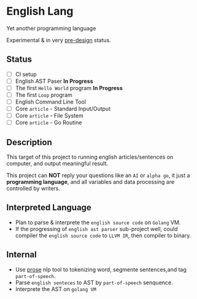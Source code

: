 # English Lang

Yet another programming language

Experimental & in very [pre-design](./ast/README.md) status.

## Status

* [ ] CI setup
* [ ] English AST Paser **In Progress**
* [ ] The first `Hello World` program **In Progress**
* [ ] The first `Loop` program
* [ ] English Command Line Tool
* [ ] Core `article` - Standard Input/Output
* [ ] Core `article` - File System
* [ ] Core `article` - Go Routine

## Description

This target of this project to running english articles/sentences on computer, and output meaningful result.

This project can **NOT** reply your questions like an `AI` or `alpha go`, it just a **programming language**, and all variables and data processing are controlled by writers.  

## Interpreted Language

* Plan to parse & interprete the `english source code` on `Golang` VM.
* If the progressing of `english ast parser` sub-project well, could compiler the `english source code` to `LLVM IR`, then compiler to binary.

## Internal

* Use [prose](https://github.com/jdkato/prose) nlp tool to tokenizing word, segmente sentences,and tag `part-of-speech`.
* Parse `english senteces` to AST by `part-of-speech` senquence.
* Interprete the AST on `golang VM`
